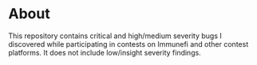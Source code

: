 # About
This repository contains critical and high/medium severity bugs I discovered while participating in contests on Immunefi and other contest platforms. It does not include low/insight severity findings.
